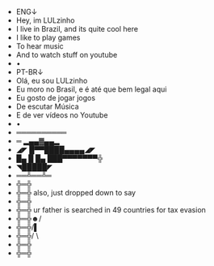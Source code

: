 - ENG↓
- Hey, im LULzinho
- I live in Brazil, and its quite cool here
- I like to play games
- To hear music
- And to watch stuff on youtube
- •
- PT-BR↓
- Olá, eu sou LULzinho
- Eu moro no Brasil, e é até que bem legal aqui
- Eu gosto de jogar jogos
- De escutar Música
- E de ver vídeos no Youtube
- •
- ══════════
- ═ ▂▄▄▓▄▄▂
- ◢◤ █▀▀████▄▄▄▄◢◤
- █▄ █ █▄ ███▀▀▀▀▀▀▀╬
- ◥█████◤
- ══╩══╩═
- ╬═╬
- ╬═╬ also, just dropped down to say
- ╬═╬
- ╬═╬ ur father is searched in 49 countries for tax evasion
- ╬═╬☻/
- ╬═╬/▌
- ╬═╬/ \
- ╬═╬
- ╬═╬
